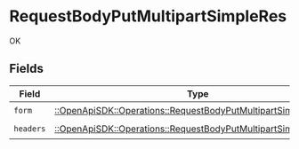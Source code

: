 # RequestBodyPutMultipartSimpleRes

OK


## Fields

| Field                                                                                                                             | Type                                                                                                                              | Required                                                                                                                          | Description                                                                                                                       |
| --------------------------------------------------------------------------------------------------------------------------------- | --------------------------------------------------------------------------------------------------------------------------------- | --------------------------------------------------------------------------------------------------------------------------------- | --------------------------------------------------------------------------------------------------------------------------------- |
| `form`                                                                                                                            | [::OpenApiSDK::Operations::RequestBodyPutMultipartSimpleForm](../../models/operations/requestbodyputmultipartsimpleform.md)       | :heavy_check_mark:                                                                                                                | N/A                                                                                                                               |
| `headers`                                                                                                                         | [::OpenApiSDK::Operations::RequestBodyPutMultipartSimpleHeaders](../../models/operations/requestbodyputmultipartsimpleheaders.md) | :heavy_check_mark:                                                                                                                | N/A                                                                                                                               |